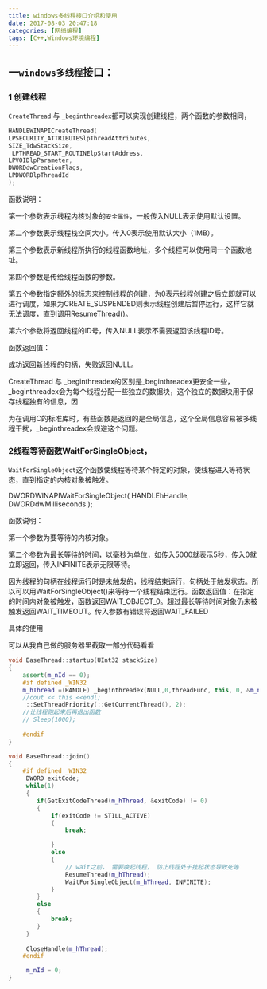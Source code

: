 ```yaml
---
title: windows多线程接口介绍和使用
date: 2017-08-03 20:47:18
categories: [网络编程]
tags: [C++,Windows环境编程]
---
```

## 一`windows多线程`接口：

### 1 创建线程

`CreateThread` 与 `_beginthreadex`都可以实现创建线程，两个函数的参数相同，

 ``` cpp
 HANDLEWINAPICreateThread(
 LPSECURITY_ATTRIBUTESlpThreadAttributes,
 SIZE_TdwStackSize,
  LPTHREAD_START_ROUTINElpStartAddress,
 LPVOIDlpParameter,
 DWORDdwCreationFlags,
 LPDWORDlpThreadId
);
```
<!-- more -->  
函数说明：  

第一个参数表示线程内核对象的`安全属性`，一般传入NULL表示使用默认设置。  

第二个参数表示线程栈空间大小。传入0表示使用默认大小（1MB）。  

第三个参数表示新线程所执行的线程函数地址，多个线程可以使用同一个函数地址。  

第四个参数是传给线程函数的参数。  

第五个参数指定额外的标志来控制线程的创建，为0表示线程创建之后立即就可以进行调度，如果为CREATE_SUSPENDED则表示线程创建后暂停运行，这样它就无法调度，直到调用ResumeThread()。  

第六个参数将返回线程的ID号，传入NULL表示不需要返回该线程ID号。  

函数返回值：

成功返回新线程的句柄，失败返回NULL。   

CreateThread 与 _beginthreadex的区别是_beginthreadex更安全一些，_beginthreadex会为每个线程分配一些独立的数据块，这个独立的数据块用于保存线程独有的信息，因

为在调用C的标准库时，有些函数是返回的是全局信息，这个全局信息容易被多线程干扰，_beginthreadex会规避这个问题。  

### 2线程等待函数WaitForSingleObject，

`WaitForSingleObject`这个函数使线程等待某个特定的对象，使线程进入等待状态，直到指定的内核对象被触发。

DWORDWINAPIWaitForSingleObject(
 HANDLEhHandle,
 DWORDdwMilliseconds
);

函数说明：  

第一个参数为要等待的内核对象。  

第二个参数为最长等待的时间，以毫秒为单位，如传入5000就表示5秒，传入0就立即返回，传入INFINITE表示无限等待。  

因为线程的句柄在线程运行时是未触发的，线程结束运行，句柄处于触发状态。所以可以用WaitForSingleObject()来等待一个线程结束运行。函数返回值：在指定的时间内对象被触发，函数返回WAIT_OBJECT_0。超过最长等待时间对象仍未被触发返回WAIT_TIMEOUT。传入参数有错误将返回WAIT_FAILED  

具体的使用

可以从我自己做的服务器里截取一部分代码看看

``` cpp
void BaseThread::startup(UInt32 stackSize)
{
    assert(m_nId == 0);
    #if defined _WIN32
    m_hThread =(HANDLE) _beginthreadex(NULL,0,threadFunc, this, 0, &m_nId);
    //cout << this <<endl;
     ::SetThreadPriority(::GetCurrentThread(), 2);
    //让线程跑起来后再退出函数
    // Sleep(1000);
    
    #endif
}

void BaseThread::join()
{
    #if defined _WIN32
     DWORD exitCode;
     while(1)
     {
        if(GetExitCodeThread(m_hThread, &exitCode) != 0)
        {
            if(exitCode != STILL_ACTIVE)
            {
                break;

            }
            else
            {
                // wait之前， 需要唤起线程， 防止线程处于挂起状态导致死等
                ResumeThread(m_hThread);
                WaitForSingleObject(m_hThread, INFINITE);
            }
        }
        else
        {
            break;
        }
     }
    
     CloseHandle(m_hThread);
    #endif

     m_nId = 0;
}
```